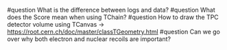 #question What is the difference between logs and data?
#question What does the Score mean when using TChain?
#question How to draw the TPC detector volume using TCanvas -> https://root.cern.ch/doc/master/classTGeometry.html
#question Can we go over why both electron and nuclear recoils are important?